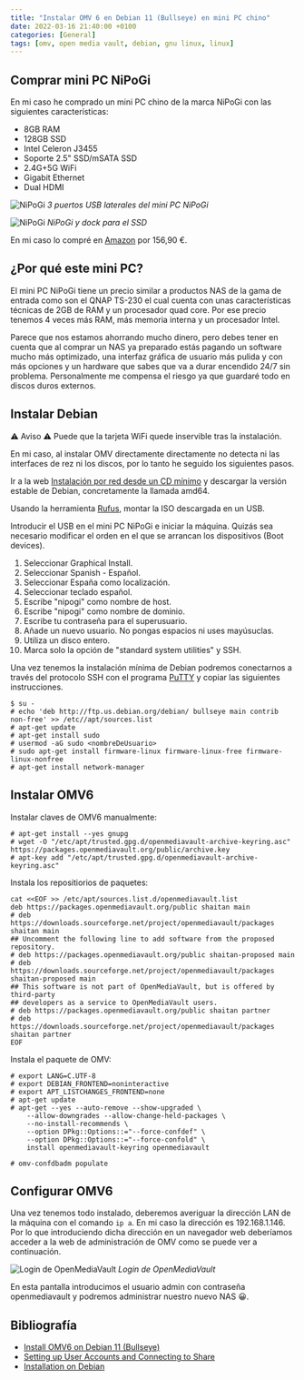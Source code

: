 ```yaml
---
title: "Instalar OMV 6 en Debian 11 (Bullseye) en mini PC chino"
date: 2022-03-16 21:40:00 +0100
categories: [General]
tags: [omv, open media vault, debian, gnu linux, linux]
---
```


## Comprar mini PC NiPoGi

En mi caso he comprado un mini PC chino de la marca NiPoGi con las siguientes características:

- 8GB RAM
- 128GB SSD
- Ιntel Celeron J3455
- Soporte 2.5" SSD/mSATA SSD
- 2.4G+5G WiFi
- Gigabit Ethernet
- Dual HDMI

![NiPoGi](/assets/img/instalar-omv-6-en-mini-pc-chino/nipogi1.jpg)
_3 puertos USB laterales del mini PC NiPoGi_

![NiPoGi](/assets/img/instalar-omv-6-en-mini-pc-chino/nipogi2.jpg)
_NiPoGi y dock para el SSD_

En mi caso lo compré en [Amazon](https://amzn.to/3MSnowd) por 156,90 €.

## ¿Por qué este mini PC?

El mini PC NiPoGi tiene un precio similar a productos NAS de la gama de entrada como son el QNAP TS-230 el cual cuenta con unas características técnicas de 2GB de RAM y un procesador quad core. Por ese precio tenemos 4 veces más RAM, más memoria interna y un procesador Intel.

Parece que nos estamos ahorrando mucho dinero, pero debes tener en cuenta que al comprar un NAS ya preparado estás pagando un software mucho más optimizado, una interfaz gráfica de usuario más pulida y con más opciones y un hardware que sabes que va a durar encendido 24/7 sin problema. Personalmente me compensa el riesgo ya que guardaré todo en discos duros externos.

## Instalar Debian

⚠ Aviso ⚠ Puede que la tarjeta WiFi quede inservible tras la instalación.

En mi caso, al instalar OMV directamente directamente no detecta ni las interfaces de rez ni los discos, por lo tanto he seguido los siguientes pasos.

Ir a la web [Instalación por red desde un CD mínimo](https://www.debian.org/CD/netinst/) y descargar la versión estable de Debian, concretamente la llamada amd64.

Usando la herramienta [Rufus](https://rufus.ie/es/), montar la ISO descargada en un USB.

Introducir el USB en el mini PC NiPoGi e iniciar la máquina. Quizás sea necesario modificar el orden en el que se arrancan los dispositivos (Boot devices).

1. Seleccionar Graphical Install.
1. Seleccionar Spanish - Español.
1. Seleccionar España como localización.
1. Seleccionar teclado español.
1. Escribe "nipogi" como nombre de host.
1. Escribe "nipogi" como nombre de dominio.
1. Escribe tu contraseña para el superusuario.
1. Añade un nuevo usuario. No pongas espacios ni uses mayúsuclas.
1. Utiliza un disco entero.
1. Marca solo la opción de "standard system utilities" y SSH.

Una vez tenemos la instalación mínima de Debian podremos conectarnos a través del protocolo SSH con el programa [PuTTY](https://www.putty.org/) y copiar las siguientes instrucciones.

```console
$ su -
# echo 'deb http://ftp.us.debian.org/debian/ bullseye main contrib non-free' >> /etc//apt/sources.list
# apt-get update
# apt-get install sudo
# usermod -aG sudo <nombreDeUsuario>
# sudo apt-get install firmware-linux firmware-linux-free firmware-linux-nonfree
# apt-get install network-manager
```

## Instalar OMV6

Instalar claves de OMV6 manualmente:

```console
# apt-get install --yes gnupg
# wget -O "/etc/apt/trusted.gpg.d/openmediavault-archive-keyring.asc" https://packages.openmediavault.org/public/archive.key
# apt-key add "/etc/apt/trusted.gpg.d/openmediavault-archive-keyring.asc"
```

Instala los repositiorios de paquetes:

```console
cat <<EOF >> /etc/apt/sources.list.d/openmediavault.list
deb https://packages.openmediavault.org/public shaitan main
# deb https://downloads.sourceforge.net/project/openmediavault/packages shaitan main
## Uncomment the following line to add software from the proposed repository.
# deb https://packages.openmediavault.org/public shaitan-proposed main
# deb https://downloads.sourceforge.net/project/openmediavault/packages shaitan-proposed main
## This software is not part of OpenMediaVault, but is offered by third-party
## developers as a service to OpenMediaVault users.
# deb https://packages.openmediavault.org/public shaitan partner
# deb https://downloads.sourceforge.net/project/openmediavault/packages shaitan partner
EOF
```

Instala el paquete de OMV:

```console
# export LANG=C.UTF-8
# export DEBIAN_FRONTEND=noninteractive
# export APT_LISTCHANGES_FRONTEND=none
# apt-get update
# apt-get --yes --auto-remove --show-upgraded \
    --allow-downgrades --allow-change-held-packages \
    --no-install-recommends \
    --option DPkg::Options::="--force-confdef" \
    --option DPkg::Options::="--force-confold" \
    install openmediavault-keyring openmediavault

# omv-confdbadm populate
```

## Configurar OMV6

Una vez tenemos todo instalado, deberemos averiguar la dirección LAN de la máquina con el comando `ip a`. En mi caso la dirección es 192.168.1.146. Por lo que introduciendo dicha dirección en un navegador web deberíamos acceder a la web de administración de OMV como se puede ver a continuación.

![Login de OpenMediaVault](/assets/img/instalar-omv-6-en-mini-pc-chino/omvLogin.png)
_Login de OpenMediaVault_

En esta pantalla introducimos el usuario admin con contraseña openmediavault y podremos administrar nuestro nuevo NAS 😀.

## Bibliografía

- [Install OMV6 on Debian 11 (Bullseye)](https://forum.openmediavault.org/index.php?thread/39490-install-omv6-on-debian-11-bullseye/)
- [Setting up User Accounts and Connecting to Share](https://ubuntu.com/tutorials/install-and-configure-samba#4-setting-up-user-accounts-and-connecting-to-share)
- [Installation on Debian](https://openmediavault.readthedocs.io/en/5.x/installation/on_debian.html)